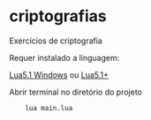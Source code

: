 # criptografias
Exercícios de criptografia

<p>Requer instalado a linguagem:</p> 
<a href="https://github.com/rjpcomputing/luaforwindows/releases">Lua5.1 Windows</a> ou 
<a href="https://www.lua.org/download.html">Lua5.1+</a>

<p>Abrir terminal no diretório do projeto</p>

```
    lua main.lua
```